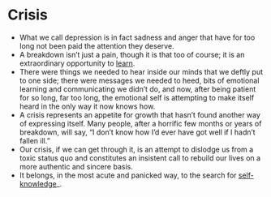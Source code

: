 # Crisis

* What we call depression is in fact sadness and anger that have for too long not been paid the attention they deserve.
* A breakdown isn’t just a pain, though it is that too of course; it is an extraordinary opportunity to [learn](./self-knowledge.md).
* There were things we needed to hear inside our minds that we deftly put to one side; there were messages we needed to heed, bits of emotional learning and communicating we didn’t do, and now, after being patient for so long, far too long, the emotional self is attempting to make itself heard in the only way it now knows how.
* A crisis represents an appetite for growth that hasn’t found another way of expressing itself. Many people, after a horrific few months or years of breakdown, will say, “I don’t know how I’d ever have got well if I hadn’t fallen ill.”
* Our crisis, if we can get through it, is an attempt to dislodge us from a toxic status quo and constitutes an insistent call to rebuild our lives on a more authentic and sincere basis.
* It belongs, in the most acute and panicked way, to the search for [self-knowledge](./self-knowledge.md)_.
